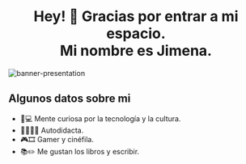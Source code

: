 <div align="center">
<h1 align="center">Hey! 👋 Gracias por entrar a mi espacio. <br> Mi nombre es Jimena.</h1>
</div>
<img src="https://i.imgur.com/tLowcCm.png" alt="banner-presentation">

## Algunos datos sobre mi

- 🧠💻 Mente curiosa por la tecnología y la cultura.
- 👩🏻‍💻📝 Autodidacta.
- 🎮🎞 Gamer y cinéfila.
- 📚✏️ Me gustan los libros y escribir.
